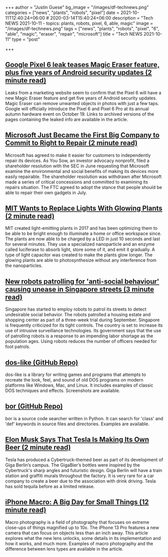 +++
author = "Justin Guese"
bg_image = "/images/df-technews.png"
categories = ["news", "plants", "robots", "pixel"]
date = 2021-10-11T12:40:24+06:00 # 2020-03-14T15:40:24+06:00
description = "Tech NEWS 2021-10-11 - topics: plants, robots, pixel, 6, able, magic"
image = "/images/df-technews.png"
tags = ["news", "plants", "robots", "pixel", "6", "able", "magic", "eraser", "repair", "microsoft"]
title = "Tech NEWS 2021-10-11"
type = "post"

+++

## [Google Pixel 6 leak teases Magic Eraser feature, plus five years of Android security updates (2 minute read)](https://www.theverge.com/2021/10/9/22718007/google-pixel-6-leak-teases-magic-eraser-camera-five-years-android-security-updates?scrolla=5eb6d68b7fedc32c19ef33b4)

Leaks from a marketing website seem to confirm that the Pixel 6 will have a new Magic Eraser feature and get five years of Android security updates. Magic Eraser can remove unwanted objects in photos with just a few taps. Google will officially introduce the Pixel 6 and Pixel 6 Pro at its annual autumn hardware event on October 19. Links to archived versions of the pages containing the leaked info are available in the article.

## [Microsoft Just Became the First Big Company to Commit to Right to Repair (2 minute read)](https://gizmodo.com/microsoft-just-became-the-first-big-company-to-commit-t-1847820524)

Microsoft has agreed to make it easier for customers to independently repair its devices. As You Sow, an investor advocacy nonprofit, filed a shareholder resolution with the SEC in June requesting that Microsoft examine the environmental and social benefits of making its devices more easily repairable. The shareholder resolution was withdrawn after Microsoft made a series of critical concessions and committed to examining its repairs situation. The FTC agreed to adopt the stance that people should be able to repair their own gadgets in July.

## [MIT Wants to Replace Lights With Glowing Plants (2 minute read)](https://interestingengineering.com/mit-wants-to-replace-lights-with-glowing-plants)

MIT created light-emitting plants in 2017 and has been optimizing them to be able to be bright enough to illuminate a home or office workspace since. The plants are now able to be charged by a LED in just 10 seconds and last for several minutes. They use a specialized nanoparticle and an enzyme called luciferase to absorb light, store some of it, and emit it gradually. A type of light capacitor was created to make the plants glow longer. The glowing plants are able to photosynthesize without any interference from the nanoparticles.

## [New robots patrolling for 'anti-social behaviour' causing unease in Singapore streets (3 minute read)](https://www.euronews.com/next/2021/10/08/new-robots-patrolling-for-anti-social-behaviour-causing-unease-in-singapore-streets)

Singapore has started to employ robots to patrol its streets to detect undesirable social behavior. The robots patrolled a housing estate and shopping center as part of a three-week trial during September. Singapore is frequently criticized for its tight controls. The country is set to increase its use of intrusive surveillance technologies. Its government says that the use of patrolling robots is a response to an impending labor shortage as the population ages. Using robots reduces the number of officers needed for foot patrols.

## [dos-like (GitHub Repo)](https://github.com/mattiasgustavsson/dos-like)

dos-like is a library for writing games and programs that attempts to recreate the look, feel, and sound of old DOS programs on modern platforms like Windows, Mac, and Linux. It includes examples of classic DOS techniques and effects. Screenshots are available.

## [bor (GitHub Repo)](https://github.com/furkanonder/bor)

bor is a source code searcher written in Python. It can search for 'class' and 'def' keywords in source files and directories. Examples are available.

## [Elon Musk Says That Tesla Is Making Its Own Beer (2 minute read)](https://futurism.com/the-byte/elon-musk-tesla-beer)

Tesla has produced a Cybertruck-themed beer as part of its development of Giga Berlin’s campus. The GigaBier’s bottles were inspired by the Cybertruck's sharp angles and futuristic design. Giga Berlin will have a train station and graffiti murals throughout the factory. It is very rare for a car company to create a beer due to the association with drink driving. Tesla has sold tequila before as a limited release.

## [iPhone Macro: A Big Day for Small Things (12 minute read)](https://lux.camera/iphone-macro-camera-a-big-day-for-small-things/)

Macro photography is a field of photography that focuses on extreme close-ups of things magnified up to 10x. The iPhone 13 Pro features a new camera that can focus on objects less than an inch away. This article explores what the new lens unlocks, some details in its implementation and how it works, and much more. Examples of macro photography and the difference between lens types are available in the article.

